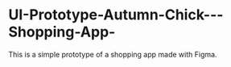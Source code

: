 # UI-Prototype-Autumn-Chick---Shopping-App-
This is a simple prototype of a shopping app made with Figma.
